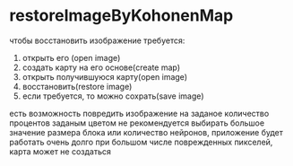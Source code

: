 restoreImageByKohonenMap
========================
чтобы восстановить изображение требуется:
 1. открыть его (open image) 
 2. создать карту на его основе(create map)
 3. открыть получившуюся карту(open image)
 4. восстановить(restore image)
 5. если требуется, то можно сохрать(save image)

есть возможность повредить изображение на заданое количество процентов заданым цветом 
не рекомендуется выбирать большое значение размера блока или количество нейронов, приложение будет работать очень долго
при большом числе поврежденных пикселей, карта может не создаться
